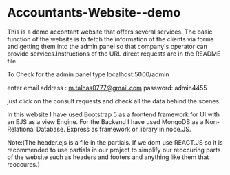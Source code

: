 # Accountants-Website--demo
This is a demo accontant website that offers several services. The basic function of the website is to fetch the information of the clients via forms and getting them into the admin panel so that company's operator can provide services.Instructions of the URL direct requests are in the README file.

To Check for the admin panel type 
localhost:5000/admin

enter email address : m.talhas0777@gmail.com
password: admin4455

just click on the consult requests and check all the data behind the scenes.

In this website I have used 
Bootstrap 5 as a frontend framework for UI with an EJS as a view Engine.
For the Backend I have used MongoDB as a Non-Relational Database. Express as framework or library in node.JS.

Note:(The header.ejs is a file in the partials. If we dont use REACT.JS so it is recommended to use partials in our project to simplify our reoccuring parts of the website such as headers and footers and anything like them that reoccures.)



